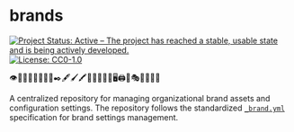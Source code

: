 # brands

<!-- badges: start -->
[![Project Status: Active – The project has reached a stable, usable state and is being actively developed.](https://www.repostatus.org/badges/latest/active.svg)](https://www.repostatus.org/#active)
[![License: CC0-1.0](https://img.shields.io/badge/License-CC0_1.0-lightgrey.svg)](http://creativecommons.org/publicdomain/zero/1.0/)
<!-- badges: end -->

👁️🎨🌈🆎🔠🔡🔤📐✒️🖋️🖌️🖍️💭📢🎯💡📱🖥️🖨️🎪🎭🚀💼✨🌟

A centralized repository for managing organizational brand assets and configuration settings. The repository follows the standardized [`_brand.yml`](https://posit-dev.github.io/brand-yml/) specification for brand settings management.

